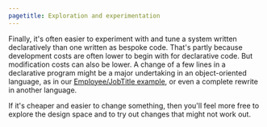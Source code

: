 ```yaml
---
pagetitle: Exploration and experimentation
---
```

Finally, it's often easier to experiment with and tune a system written declaratively than one written as bespoke code.  That's partly because development costs are often lower to begin with for declarative code.  But modification costs can also be lower.  A change of a few lines in a declarative program might be a major undertaking in an object-oriented language, as in our [Employee/JobTitle example](query_languages), or even a complete rewrite in another language.

If it's cheaper and easier to change something, then you'll feel more free to explore the design space and to try out changes that might not work out.